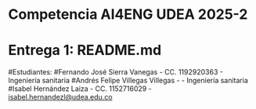 #                                Competencia AI4ENG UDEA 2025-2
#                                     Entrega 1: README.md
#Estudiantes:
#Fernando José Sierra Vanegas - CC. 1192920363 - Ingeniería sanitaria
#Andrés Felipe Villegas Villegas -  - Ingeniería sanitaria
#Isabel Hernández Laiza - CC. 1152716029 -  isabel.hernandezl@udea.edu.co
